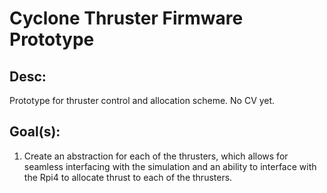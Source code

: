 # Cyclone Thruster Firmware Prototype

## Desc:
Prototype for thruster control and allocation scheme. No CV yet.

## Goal(s):
1. Create an abstraction for each of the thrusters, which allows for seamless interfacing with the simulation and an ability to interface with the
   Rpi4 to allocate thrust to each of the thrusters.
